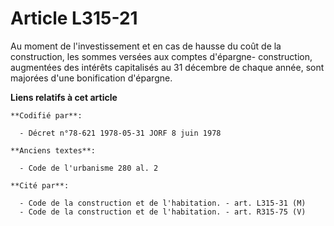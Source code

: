 # Article L315-21

Au moment de l'investissement et en cas de hausse du coût de la construction, les sommes versées aux comptes d'épargne-
construction, augmentées des intérêts capitalisés au 31 décembre de chaque année, sont majorées d'une bonification d'épargne.

**Liens relatifs à cet article**

	**Codifié par**:

	  - Décret n°78-621 1978-05-31 JORF 8 juin 1978

	**Anciens textes**:

	  - Code de l'urbanisme 280 al. 2

	**Cité par**:

	  - Code de la construction et de l'habitation. - art. L315-31 (M)
	  - Code de la construction et de l'habitation. - art. R315-75 (V)
